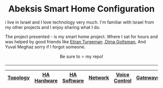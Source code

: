 <h1 align="center"></a>Abeksis Smart Home Configuration</h1>


 i live in Israel and I love technology very much. I'm familiar with Israel from my other projects and I enjoy sharing what I do.

The project presented - is my smart home project. Where I sat for hours and was helped by good friends like [Eliran Turgeman](https://github.com/VirtualL/HomeAssistant-Config) ,[Dima Goltsman](https://github.com/dimagoltsman/ha-custom-component-ituran), And Yuval Meghaz  sorry if I forgot someone. 

<p align="center">Be sure to <g-emoji class="g-emoji" alias="star" fallback-src="https://assets-cdn.github.com/images/icons/emoji/unicode/2b50.png">⭐️</g-emoji> my repo!</p>

<hr>

<table>
<thead>
<tr>
<th><a href="https://github.com/JamesMcCarthy79/Home-Assistant-Config#smart-home-hardware-topology">Topology</a></th>
<th><a href="https://github.com/JamesMcCarthy79/Home-Assistant-Config#home-assistant-hardware">HA Hardware</a></th>
<th><a href="https://github.com/JamesMcCarthy79/Home-Assistant-Config#home-assistant-software">HA Software</a></th>
<th><a href="https://github.com/JamesMcCarthy79/Home-Assistant-Config#kingia-castle-network">Network</a></th>
<th><a href="https://github.com/JamesMcCarthy79/Home-Assistant-Config#voice-control--tts">Voice Control</a></th>
<th><a href="https://github.com/JamesMcCarthy79/Home-Assistant-Config#gateways">Gateways</a></th>
<th><a href="https://github.com/JamesMcCarthy79/Home-Assistant-Config#sensors">Sensors</a></th>
<th><a href="https://github.com/JamesMcCarthy79/Home-Assistant-Config#fan--lighting-control">Fan &amp; Lighting</a></th>
</tr>
</thead></table>


